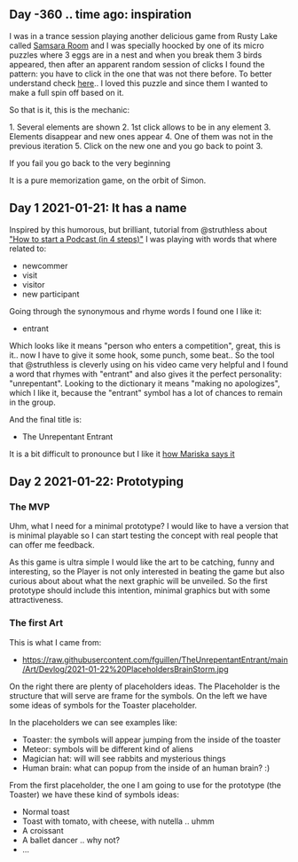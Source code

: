 ## Day -360 .. time ago: inspiration

I was in a trance session playing another delicious game from Rusty Lake called [Samsara Room](https://rustylake.itch.io/samsara-room) and I was specially hoocked by one of its micro puzzles where 3 eggs are in a nest and when you break them 3 birds appeared, then after an apparent random session of clicks I found the pattern: you have to click in the one that was not there before. To better understand check [here](https://youtu.be/x1m_HTuLRo4?t=861).. I loved this puzzle and since them I wanted to make a full spin off based on it.

So that is it, this is the mechanic:

1\. Several elements are shown 
2\. 1st click allows to be in any element
3\. Elements disappear and new ones appear
4\. One of them was not in the previous iteration
5\. Click on the new one and you go back to point 3\.

If you fail you go back to the very beginning

It is a pure memorization game, on the orbit of Simon.


## Day 1 2021-01-21: It has a name

Inspired by this humorous, but brilliant, tutorial from @struthless about ["How to start a Podcast (in 4 steps)"](https://youtu.be/qMwe0A4AADE?t=45) I was playing with words that where related to:

- newcommer
- visit
- visitor
- new participant

Going through the synonymous and rhyme words I found one I like it: 

- entrant

Which looks like it means "person who enters a competition", great, this is it.. now I have to give it some hook, some punch, some beat.. So the tool that @struthless is cleverly using on his video came very helpful and I found a word that rhymes with "entrant" and also gives it the perfect personality: "unrepentant". Looking to the dictionary it means "making no apologizes", which I like it, because the "entrant" symbol has a lot of chances to remain in the group.

And the final title is: 

- The Unrepentant Entrant

It is a bit difficult to pronounce but I like it [how Mariska says it](https://drive.google.com/file/d/1WvFP_ClCNAyC33QsdKN2aS6UwrCuJfoL/view?usp=sharing)

## Day 2 2021-01-22: Prototyping

### The MVP

Uhm, what I need for a minimal prototype? I would like to have a version that is minimal playable so I can start testing the concept with real people that can offer me feedback. 

As this game is ultra simple I would like the art to be catching, funny and interesting, so the Player is not only interested in beating the game but also curious about about what the next graphic will be unveiled. So the first prototype should include this intention, minimal graphics but with some attractiveness.

### The first Art

This is what I came from:

- https://raw.githubusercontent.com/fguillen/TheUnrepentantEntrant/main/Art/Devlog/2021-01-22%20PlaceholdersBrainStorm.jpg

On the right there are plenty of placeholders ideas. The Placeholder is the structure that will serve are frame for the symbols. On the left we have some ideas of symbols for the Toaster placeholder. 

In the placeholders we can see examples like:

- Toaster: the symbols will appear jumping from the inside of the toaster
- Meteor: symbols will be different kind of aliens
- Magician hat: will will see rabbits and mysterious things
- Human brain: what can popup from the inside of an human brain? :)

From the first placeholder, the one I am going to use for the prototype (the Toaster) we have these kind of symbols ideas:

- Normal toast
- Toast with tomato, with cheese, with nutella .. uhmm
- A croissant
- A ballet dancer .. why not?
- ...

